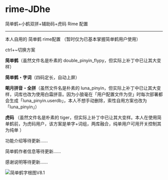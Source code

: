 # rime-JDhe
简单鹤+小鹤双拼+辅助码+虎码 Rime 配置

----

本人自用的 简单鹤 rime配置  （暂时仅为已基本掌握简单鹤用户使用）

ctrl+~切换方案

**简单鹤**（虽然文件名是朴素的 double_pinyin_flypy，但实际上补丁中已让其大变样）

**简单鹤・字词**（四码定长，自动上屏）

**朙月拼音・全拼**（虽然文件名是朴素的 luna_pinyin，但实际上补丁中已让其大变样，词库也改为使用白霜拼音。因为小狼毫在「用户配置文件为空」时每次部署都会生成「luna_pinyin.userdb」，本人不想手动删除，索性自用方案也改为 「luna_pinyin」）

**虎码** （虽然文件名是朴素的 tiger，但实际上补丁中已让其大变样。本人在使用简单鹤前，为虎码用户，该方案是单字+词组，两库融合，纯单用户可用开关控制其为纯单 ）

功能介绍等待更新……

简单鹤作者信息等待更新……

感谢说明等待更新……

![简单鹤字根图V8.1](public/image/简单鹤字根图V8.1.png)
